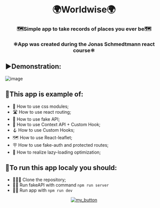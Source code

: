 <h1 align="center">🌍Worldwise🌍</h1>
<h3 align="center">🗺️Simple app to take records of places you ever be🗺️</h3>
<h3 align="center" >⚛️App was created during the Jonas Schmedtmann react course⚛️</h3>

## ▶️Demonstration:

![image](https://drive.google.com/uc?export=download&id=1KA_uPO8exQTaYms6PYHeuIjlWVYb_HpB)

## 🚀This app is example of:

- 👖 How to use css modules;
- 🛣️ How to use react routing;
- 🪬 How to use fake API;
- 📖 How to use Context API + Custom Hook;
- 🪝 How to use Custom Hooks;
- 🗺️ How to use React-leaflet;
- 🪧 How to use fake-auth and protected routes;
- 🚄 How to realize lazy-loading optimization;

## 👟To run this app localy you should:

- 🧑‍🤝‍🧑 Clone the repository;
- 🏃‍♂️ Run fakeAPI with command `npm run server`
- 🏃‍♀️ Run app with `npm run dev`

<div align="center">

[![my_button](https://img.shields.io/badge/🟦🟨-37a779?style=for-the-badge)](https://www.youtube.com/watch?v=G510jeWiaV0)

</div>
